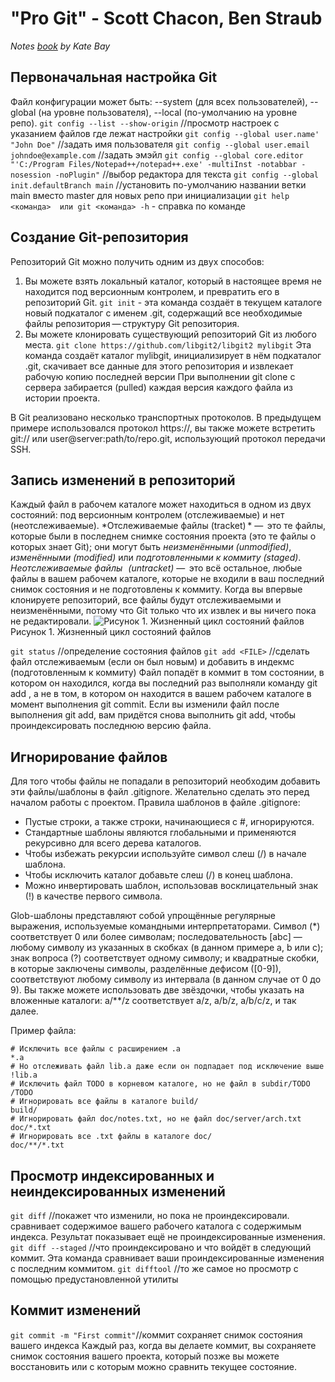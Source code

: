 # "Pro Git" - Scott Chacon, Ben Straub
*Notes [book](https://github.com/progit/progit2/releases/download/2.1.338/progit.pdf) by Kate Bay*

## Первоначальная настройка Git
Файл конфигурации может быть: --system (для всех пользователей), --global (на уровне пользователя), --local (по-умолчанию на уровне репо).
`git config --list --show-origin` //просмотр настроек с указанием файлов где лежат настройки
`git config --global user.name' "John Doe"` //задать имя пользователя
`git config --global user.email johndoe@example.com` //задать эмэйл
`git config --global core.editor "'C:/Program Files/Notepad++/notepad++.exe' -multiInst -notabbar -nosession -noPlugin"`  //выбор редактора для текста
`git config --global init.defaultBranch main`  //установить по-умолчанию названии ветки main вместо master для новых репо при инициализации
`git help <команда>  или git <команда> -h` - справка по команде
## Создание Git-репозитория
Репозиторий Git можно получить одним из двух способов:
1. Вы можете взять локальный каталог, который в настоящее время не находится под версионным контролем, и превратить его в репозиторий Git.
`git init` - эта команда создаёт в текущем каталоге новый подкаталог с именем .git, содержащий все необходимые файлы репозитория — структуру Git репозитория.
2. Вы можете клонировать существующий репозиторий Git из любого места.
`git clone https://github.com/libgit2/libgit2 mylibgit`
Эта команда создаёт каталог mylibgit, инициализирует в нём подкаталог .git, скачивает все данные для этого репозитория и извлекает рабочую копию последней версии
При выполнении git clone с сервера забирается (pulled) каждая версия каждого файла из истории проекта.

В Git реализовано несколько транспортных протоколов. В предыдущем примере использовался протокол https://, вы также можете встретить git:// или user@server:path/to/repo.git, использующий протокол передачи SSH.
## Запись изменений в репозиторий
Каждый файл в рабочем каталоге может находиться в одном из двух
состояний: под версионным контролем (отслеживаемые) и нет (неотслеживаемые).
*Отслеживаемые файлы (tracket) * —  это те файлы, которые были в последнем снимке состояния
проекта (это те файлы о которых знает Git); они могут быть *неизменёнными (unmodified)*, *изменёнными (modified)* или *подготовленными к коммиту (staged)*.
 *Неотслеживаемые файлы   (untracket)* —  это всё остальное, любые файлы в вашем рабочем каталоге,
которые не входили в ваш последний снимок состояния и не подготовлены к коммиту.
Когда вы впервые клонируете репозиторий, все файлы будут отслеживаемыми и
неизменёнными, потому что Git только что их извлек и вы ничего пока не редактировали.
![Рисунок 1. Жизненный цикл состояний файлов](https://git-scm.com/book/en/v2/images/lifecycle.png)
Рисунок 1. Жизненный цикл состояний файлов

`git status` //определение состояния файлов
`git add <FILE>` //сделать файл отслеживаемым (если он был новым) и добавить в индекмс (подготовленным к коммиту)
Файл попадёт в коммит в том состоянии, в котором он находился, когда вы последний раз выполняли команду git add , а не в том, в котором он находится в вашем рабочем каталоге в момент выполнения git commit. Если вы изменили файл после выполнения git add, вам придётся снова выполнить git add, чтобы проиндексировать последнюю версию файла.
## Игнорирование файлов
Для того чтобы файлы не попадали в репозиторий необходим добавить эти файлы/шаблоны в файл .gitignore. Желательно сделать это перед началом работы с проектом.
Правила шаблонов в файле .gitignore:
- Пустые строки, а также строки, начинающиеся с #, игнорируются.
- Стандартные шаблоны являются глобальными и применяются рекурсивно для всего дерева каталогов.
- Чтобы избежать рекурсии используйте символ слеш (/) в начале шаблона.
- Чтобы исключить каталог добавьте слеш (/) в конец шаблона.
- Можно инвертировать шаблон, использовав восклицательный знак (!) в качестве первого символа.

Glob-шаблоны представляют собой упрощённые регулярные выражения, используемые
командными интерпретаторами. Символ (*) соответствует 0 или более символам;
последовательность [abc] — любому символу из указанных в скобках (в данном примере a, b
или c); знак вопроса (?) соответствует одному символу; и квадратные скобки, в которые
заключены символы, разделённые дефисом ([0-9]), соответствуют любому символу из
интервала (в данном случае от 0 до 9). Вы также можете использовать две звёздочки, чтобы
указать на вложенные каталоги: a/**/z соответствует a/z, a/b/z, a/b/c/z, и так далее.

Пример файла:
```
# Исключить все файлы с расширением .a
*.a
# Но отслеживать файл lib.a даже если он подпадает под исключение выше
!lib.a
# Исключить файл TODO в корневом каталоге, но не файл в subdir/TODO
/TODO
# Игнорировать все файлы в каталоге build/
build/
# Игнорировать файл doc/notes.txt, но не файл doc/server/arch.txt
doc/*.txt
# Игнорировать все .txt файлы в каталоге doc/
doc/**/*.txt
```
## Просмотр индексированных и неиндексированных изменений
`git diff` //покажет что изменили, но пока не проиндексировали. сравнивает содержимое вашего рабочего каталога с содержимым индекса. Результат показывает ещё не проиндексированные изменения.
`git diff --staged` //что проиндексировано и что войдёт в следующий коммит. Эта команда сравнивает ваши проиндексированные изменения с последним коммитом.
`git difftool` //то же самое но просмотр с помощью предустановленной утилиты
## Коммит изменений
`git commit -m "First commit"`//коммит сохраняет снимок состояния вашего индекса
Каждый раз, когда вы делаете коммит, вы сохраняете снимок состояния вашего проекта, который позже вы можете восстановить или с которым можно сравнить текущее состояние.

